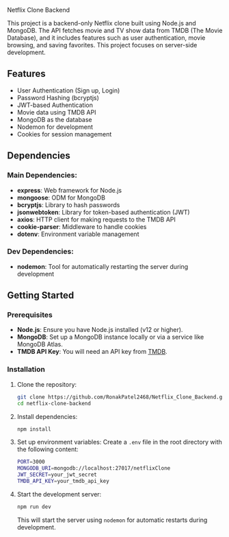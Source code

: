 Netflix Clone Backend

This project is a backend-only Netflix clone built using Node.js and MongoDB. The API fetches movie and TV show data from TMDB (The Movie Database), and it includes features such as user authentication, movie browsing, and saving favorites. This project focuses on server-side development.

## Features
- User Authentication (Sign up, Login)
- Password Hashing (bcryptjs)
- JWT-based Authentication
- Movie data using TMDB API
- MongoDB as the database
- Nodemon for development
- Cookies for session management

## Dependencies

### Main Dependencies:
- **express**: Web framework for Node.js
- **mongoose**: ODM for MongoDB
- **bcryptjs**: Library to hash passwords
- **jsonwebtoken**: Library for token-based authentication (JWT)
- **axios**: HTTP client for making requests to the TMDB API
- **cookie-parser**: Middleware to handle cookies
- **dotenv**: Environment variable management

### Dev Dependencies:
- **nodemon**: Tool for automatically restarting the server during development

## Getting Started

### Prerequisites

- **Node.js**: Ensure you have Node.js installed (v12 or higher).
- **MongoDB**: Set up a MongoDB instance locally or via a service like MongoDB Atlas.
- **TMDB API Key**: You will need an API key from [TMDB](https://www.themoviedb.org/).

### Installation

1. Clone the repository:
    ```bash
    git clone https://github.com/RonakPatel2468/Netflix_Clone_Backend.git
    cd netflix-clone-backend
    ```

2. Install dependencies:
    ```bash
    npm install
    ```

3. Set up environment variables:
    Create a `.env` file in the root directory with the following content:
    ```bash
    PORT=3000
    MONGODB_URI=mongodb://localhost:27017/netflixClone
    JWT_SECRET=your_jwt_secret
    TMDB_API_KEY=your_tmdb_api_key
    ```

4. Start the development server:
    ```bash
    npm run dev
    ```

    This will start the server using `nodemon` for automatic restarts during development.